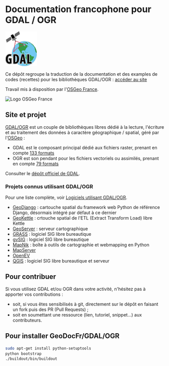 Documentation francophone pour GDAL / OGR
====

![Logo GDAL](/gdal/gdal/GDAL_logo.png)

Ce dépôt regroupe la traduction de la documentation et des examples de codes (recettes) pour les bibliothèques GDAL/OGR : [accéder au site](http://gdal.gloobe.org/)

Travail mis à disposition par l'[OSGeo France](http://osgeo.asso.fr/).

![Logo OSGeo France](http://osgeo.asso.fr/sites/default/files/color/osgeo2013-501f811b/logo.png)

## Site et projet

[GDAL/OGR](http://www.gdal.org/) est un couple de bibliothèques libres dédié à la lecture, l'écriture et au traitement des données à caractère géographique / spatial, géré par l'[OSGeo](http://www.osgeo.org/) :

* GDAL est le composant principal dédié aux fichiers raster, prenant en compte [133 formats](http://www.gdal.org/formats_list.html)
* OGR est son pendant pour les fichiers vectoriels ou assimilés, prenant en compte [79 formats](http://www.gdal.org/ogr_formats.html)

Consulter le [dépôt officiel de GDAL](https://github.com/OSGeo/gdal).

### Projets connus utilisant GDAL/OGR

Pour une liste complète, voir [Logiciels utilisant GDAL/OGR](http://gdal.gloobe.org/logicielutilisantgdal.html).

* [GeoDjango](https://code.djangoproject.com/wiki/GeoDjango) : cartouche spatial du framework web Python de référence Django, désormais intégré par défaut à ce dernier
* [GeoKettle](http://www.spatialytics.org/projects/geokettle/) : crtouche spatial de l'ETL (Extract Transform Load) libre Kettle
* [GeoServer](https://github.com/geoserver) : serveur cartographique
* [GRASS](http://grass.osgeo.org/) : logiciel SIG libre bureautique
* [gvSIG](http://www.gvsig.org) : logiciel SIG libre bureautique
* [MapNik](http://mapnik.org/) : boîte à outils de cartographie et webmapping en Python
* [MapServer](http://mapserver.org)
* [OpenEV](http://openev.sourceforge.net/)
* [QGIS](https://github.com/qgis/QGIS) : logiciel SIG libre bureautique et serveur

## Pour contribuer

Si vous utilisez GDAL et/ou OGR dans votre activité, n'hésitez pas à apporter vos contributions :
* soit, si vous êtes sensibilisés à git, directement sur le dépôt en faisant un fork puis des PR (Pull Requests) ;
* soit en soumettant une ressource (lien, tutoriel, snippet...) aux contributeurs.

## Pour installer GeoDocFr/GDAL/OGR

```bash
sudo apt-get install python-setuptools
python bootstrap
./buildout/bin/buildout
```
